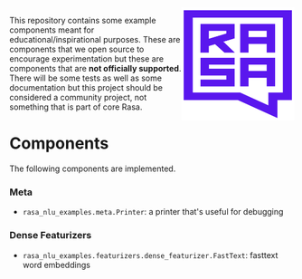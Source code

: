<img src="square-logo.svg" width=200 height=200 align="right">

This repository contains some example components meant for educational/inspirational
purposes. These are components that we open source to encourage experimentation but
these are components that are **not officially supported**. There will be some tests 
as well as some documentation but this project should be considered a community project,
not something that is part of core Rasa. 

# Components 

The following components are implemented. 

### Meta 

- `rasa_nlu_examples.meta.Printer`: a printer that's useful for debugging

### Dense Featurizers 

- `rasa_nlu_examples.featurizers.dense_featurizer.FastText`: fasttext word embeddings
